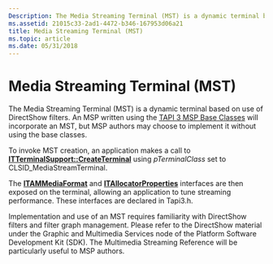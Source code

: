 ```yaml
---
Description: The Media Streaming Terminal (MST) is a dynamic terminal based on use of DirectShow filters. An MSP written using the TAPI 3 MSP Base Classes will incorporate an MST, but MSP authors may choose to implement it without using the base classes.
ms.assetid: 21015c33-2ad1-4472-b346-167953d06a21
title: Media Streaming Terminal (MST)
ms.topic: article
ms.date: 05/31/2018
---
```


# Media Streaming Terminal (MST)

The Media Streaming Terminal (MST) is a dynamic terminal based on use of DirectShow filters. An MSP written using the [TAPI 3 MSP Base Classes](tapi-3-msp-base-classes.md) will incorporate an MST, but MSP authors may choose to implement it without using the base classes.

To invoke MST creation, an application makes a call to [**ITTerminalSupport::CreateTerminal**](https://msdn.microsoft.com/library/ms733172(v=VS.85).aspx) using *pTerminalClass* set to CLSID\_MediaStreamTerminal.

The [**ITAMMediaFormat**](https://msdn.microsoft.com/library/Aa382285(v=VS.85).aspx) and [**ITAllocatorProperties**](https://msdn.microsoft.com/library/Aa381934(v=VS.85).aspx) interfaces are then exposed on the terminal, allowing an application to tune streaming performance. These interfaces are declared in Tapi3.h.

Implementation and use of an MST requires familiarity with DirectShow filters and filter graph management. Please refer to the DirectShow material under the Graphic and Multimedia Services node of the Platform Software Development Kit (SDK). The Multimedia Streaming Reference will be particularly useful to MSP authors.

 

 



